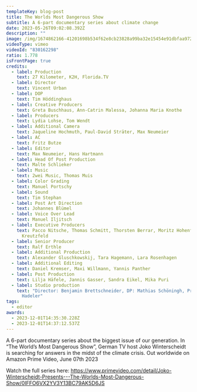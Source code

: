 ```yaml
---
templateKey: blog-post
title: The Worlds Most Dangerous Show
subtitle: A 6-part documentary series about climate change
date: 2023-05-26T09:02:08.392Z
description: ""
image: /img/1674862166-41201698b534f62e8cb23828a99ba32e15454e91dbfaa972dbfe68c0f36a8c23-d_1920x1080.avif
videoType: vimeo
videoId: "830162298"
ratio: 1.778
isFrontPage: true
credits:
  - label: Production
    text: 27 Kilometer, K2H, Florida.TV
  - label: D﻿irector
    text: Vincent Urban
  - label: DOP
    text: Tim Höddinghaus
  - label: Creative Producers
    text: Greta Buschhaus, Ann-Catrin Malessa, Johanna Maria Knothe
  - label: Producers
    text: Lydia Lohse, Tom Wendt
  - label: Additional Camera
    text: Jaqueline Hochmuth, Paul-David Sträter, Max Neumeier
  - label: AC
    text: Fritz Butze
  - label: Editor
    text: Max Neumeier, Hans Hartmann
  - label: Head Of Post Production
    text: Malte Schlieker
  - label: Music
    text: 2wei Music, Thomas Muis
  - label: Color Grading
    text: Manuel Portschy
  - label: Sound
    text: Tim Stephan
  - label: Post Art Direction
    text: Johannes Blümel
  - label: Voice Over Lead
    text: Manuel Iljitsch
  - label: Executive Producers
    text: Pacco Nitsche, Thomas Schmitt, Thorsten Berrar, Moritz Hohenfeld, Arne
      Kreutzfeld
  - label: Senior Producer
    text: Ralf Erthle
  - label: Additional Production
    text: Alexander Gluschkowskij, Tara Hagemann, Lara Rosenhagen
  - label: Additional Editing
    text: Daniel Kremser, Maxi Willmann, Yannis Panther
  - label: Post Production
    text: Lilja Häfele, Jannis Gasser, Sandra Eikel, Mika Puri
  - label: Studio production
    text: "Director: Benjamin Brettschneider, DP: Mathias Schöningh, Producer: Lisa
      Hadeler"
tags:
  - editor
awards:
  - 2023-12-01T14:35:30.228Z
  - 2023-12-01T14:37:12.537Z
---
```

A 6-part documentary series about the biggest issue of our generation. 
In “The World’s Most Dangerous Show”, German TV host Joko Winterscheidt is searching for answers in the midst of the climate crisis.
Out worldwide on Amazon Prime Video, June 07th 2023 

W﻿atch the full series here: https://www.primevideo.com/detail/Joko-Winterscheidt-Presents---The-Worlds-Most-Dangerous-Show/0IFFO6VX2YV3Y13BC79AK5D6JS